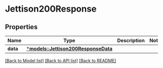 # Jettison200Response

## Properties
Name | Type | Description | Notes
------------ | ------------- | ------------- | -------------
**data** | [***models::Jettison200ResponseData**](jettison_200_response_data.md) |  | 

[[Back to Model list]](../README.md#documentation-for-models) [[Back to API list]](../README.md#documentation-for-api-endpoints) [[Back to README]](../README.md)


